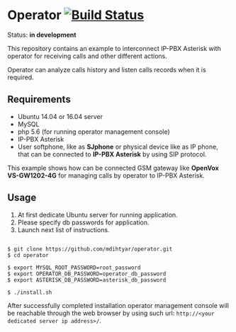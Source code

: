 # Operator [![Build Status](https://travis-ci.org/mdihtyar/operator.svg?branch=master)](https://travis-ci.org/mdihtyar/operator)

Status: **in development**

This repository contains an example to interconnect IP-PBX Asterisk with operator for receiving calls and other different actions.

Operator can analyze calls history and listen calls records when it is required.

## Requirements
* Ubuntu 14.04 or 16.04 server
* MySQL
* php 5.6 (for running operator management console)
* IP-PBX Asterisk
* User softphone, like as **SJphone** or physical device like as IP phone, that can be connected to **IP-PBX Asterisk** by using SIP protocol.

This example shows how can be connected GSM gateway like **OpenVox VS-GW1202-4G** for managing calls by operator to IP-PBX Asterisk.

## Usage

1. At first dedicate Ubuntu server for running application.
1. Please specify db passwords for application.
1. Launch next list of instructions.

```shell

$ git clone https://github.com/mdihtyar/operator.git
$ cd operator

$ export MYSQL_ROOT_PASSWORD=root_password
$ export OPERATOR_DB_PASSWORD=operator_db_password
$ export ASTERISK_DB_PASSWORD=asterisk_db_password

$ ./install.sh

```

After successfully completed installation operator management console will be reachable through the web browser by using such url: `http://<your dedicated server ip address>/`.
